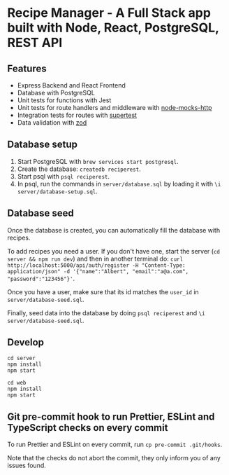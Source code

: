 # Recipe Manager - A Full Stack app built with Node, React, PostgreSQL, REST API

## Features

- Express Backend and React Frontend
- Database with PostgreSQL
- Unit tests for functions with Jest
- Unit tests for route handlers and middleware with [node-mocks-http](https://github.com/howardabrams/node-mocks-http)
- Integration tests for routes with [supertest](https://github.com/visionmedia/supertest)
- Data validation with [zod](https://github.com/colinhacks/zod)

## Database setup

1. Start PostgreSQL with `brew services start postgresql`.
2. Create the database: `createdb reciperest`.
3. Start psql with `psql reciperest`.
4. In psql, run the commands in `server/database.sql` by loading it with `\i server/database-setup.sql`.

## Database seed

Once the database is created, you can automatically fill the database with recipes.

To add recipes you need a user. If you don't have one, start the server (`cd server && npm run dev`) and then in another terminal do:
`curl http://localhost:5000/api/auth/register -H "Content-Type: application/json" -d '{"name":"Albert", "email":"a@a.com", "password":"123456"}'`.

Once you have a user, make sure that its id matches the `user_id` in `server/database-seed.sql`.

Finally, seed data into the database by doing `psql reciperest` and `\i server/database-seed.sql`.

## Develop

```shell
cd server
npm install
npm start
```

```shell
cd web
npm install
npm start
```

## Git pre-commit hook to run Prettier, ESLint and TypeScript checks on every commit

To run Prettier and ESLint on every commit, run `cp pre-commit .git/hooks`.

Note that the checks do not abort the commit, they only inform you of any issues found.
